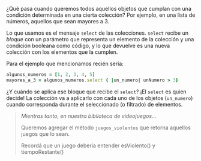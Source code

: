 ¿Qué pasa cuando queremos todos aquellos objetos que cumplan con una condición determinada en una cierta colección? Por ejemplo, en una lista de números, aquellos que sean mayores a 3.

Lo que usamos es el mensaje `select` de las colecciones. `select` recibe un _bloque_ con un parámetro que representa un elemento de la colección y una condición booleana como código, y lo que devuelve es una nueva colección con los elementos que la cumplen.

Para el ejemplo que mencionamos recién sería:

```ruby
algunos_numeros = [1, 2, 3, 4, 5]
mayores_a_3 = algunos_numeros.select { |un_numero| unNumero > 3}
```

¿Y cuándo se aplica ese bloque que recibe el `select`? ¡El `select` es quien decide! La colección va a aplicarlo con cada uno de los objetos (`un_numero`) cuando corresponda durante el seleccionado (o filtrado) de elementos.

> _Mientras tanto, en nuestra biblioteca de videojuegos..._
>
>  Queremos agregar el método `juegos_violentos` que retorna aquellos juegos que lo sean.
>
> Recordá que un juego debería entender esViolento() y tiempoRestante()